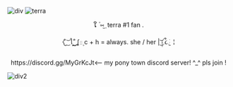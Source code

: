 ![div](https://i.imgur.com/n1oCvyI.png)
   ![terra](https://i.imgur.com/uV72TeM.png)
<p align="center"   ![image](https://github.com/user-attachments/assets/994dacd8-14e5-4aa2-a8b6-138dd5bdc7f8) </p>


   <p align="center"> ໃ ۫ ּ⑅݂ ̫ terra #1 fan . </p>
<p align="center"> 𐔌ᩧ ͜͝ ใ ͜ ᩧຼʆ𓐇۪  c + h = always.  she / her  | ͜͝༏ྀ𓈒૮𓈒ֺּׅ ̫ ¦ 


<p align="center">   https://discord.gg/MyGrKcJt<--  my pony town discord server! ^_^ pls join ! </p>

![div2](https://github.com/user-attachments/assets/a8291095-4295-4501-b970-b729fb52600e)
